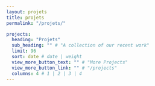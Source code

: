 ```yaml
---
layout: projets
title: projets
permalink: "/projets/"

projects:
  heading: "Projets"
  sub_heading: "" # "A collection of our recent work"
  limit: 96
  sort: date # date | weight
  view_more_button_text: "" # "More Projects"
  view_more_button_link: "" # "/projects"
  columns: 4 # 1 | 2 | 3 | 4
---
```

